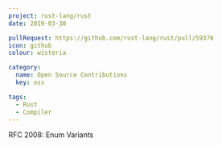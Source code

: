 ```yaml
---
project: rust-lang/rust
date: 2019-03-30

pullRequest: https://github.com/rust-lang/rust/pull/59376
icon: github
colour: wisteria

category:
  name: Open Source Contributions
  key: oss

tags:
  - Rust
  - Compiler
---
```

RFC 2008: Enum Variants
